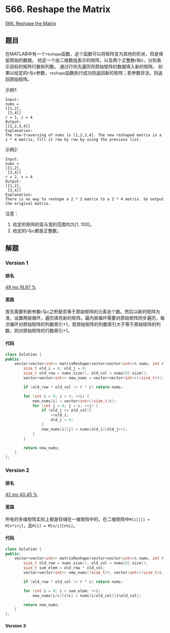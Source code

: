 # 566. Reshape the Matrix

[566. Reshape the Matrix](https://leetcode.com/problems/reshape-the-matrix)

## 题目

在MATLAB中有一个`reshape`函数，这个函数可以将矩阵变为其他的形状，但是保留原始的数据。
给定一个由二维数组表示的矩阵，以及两个正整数r和c，分别表示目标的矩阵行数和列数。
通过行优先遍历将原始矩阵的数据填入新的矩阵。
如果以给定的r与c参数，`reshape`函数执行成功则返回新的矩阵；若参数非法，则返回原始矩阵。

示例1:

```
Input: 
nums = 
[[1,2],
 [3,4]]
r = 1, c = 4
Output: 
[[1,2,3,4]]
Explanation:
The row-traversing of nums is [1,2,3,4]. The new reshaped matrix is a 1 * 4 matrix, fill it row by row by using the previous list.
```

示例2:

```
Input: 
nums = 
[[1,2],
 [3,4]]
r = 2, c = 4
Output: 
[[1,2],
 [3,4]]
Explanation:
There is no way to reshape a 2 * 2 matrix to a 2 * 4 matrix. So output the original matrix.
```

注意：

1. 给定的矩阵的高与宽的范围均为[1, 100]。
2. 给定的r与c都是正整数。

## 解题

### Version 1

#### 排名

[49 ms
16.97 %](https://leetcode.com/submissions/detail/115175135/)

#### 思路

首先需要判断参数r与c之积是否等于原始矩阵的元素总个数。然后以新的矩阵为准，设置两层循环，遍历填充新的矩阵。最内层循环需要对原始矩阵同步遍历，每次循环对原始矩阵的列数索引+1，若原始矩阵的列数索引大于等于原始矩阵的列数，则对原始矩阵的行数索引+1。

#### 代码

```C++
class Solution {
public:
    vector<vector<int>> matrixReshape(vector<vector<int>>& nums, int r, int c) {
        size_t old_i = 0, old_j = 0;
        size_t old_row = nums.size(), old_col = nums[0].size();
        vector<vector<int>> new_nums = vector<vector<int>>((size_t)r);

        if (old_row * old_col != r * c) return nums;

        for (int i = 0; i < r; ++i) {
            new_nums[i] = vector<int>((size_t)c);
            for (int j = 0; j < c; ++j) {
                if (old_j >= old_col){
                    ++old_i;
                    old_j = 0;
                }
                new_nums[i][j] = nums[old_i][old_j++];
            }
        }

        return new_nums;
    }
};
```

### Version 2

#### 排名

[42 ms
40.45 %](https://leetcode.com/submissions/detail/115175930/)

#### 思路

所有的多维矩阵实际上都是存储在一维矩阵中的，在二维矩阵中`M[i][j] = M[n*i+j]`，且`M[i] = M[n/i][n%i]`。

#### 代码

```C++
class Solution {
public:
    vector<vector<int>> matrixReshape(vector<vector<int>>& nums, int r, int c) {
        size_t old_row = nums.size(), old_col = nums[0].size();
        size_t sum_elem = old_row * old_col;
        vector<vector<int>> new_nums((size_t)r, vector<int>((size_t)c, 0));

        if (old_row * old_col != r * c) return nums;

        for (int i = 0; i < sum_elem; ++i)
            new_nums[i/c][i%c] = nums[i/old_col][i%old_col];

        return new_nums;
    }
};
```

#### Version 3

